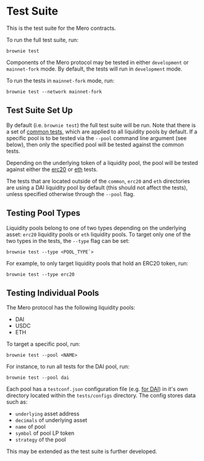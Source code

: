 # Test Suite

This is the test suite for the Mero contracts.

To run the full test suite, run:

```
brownie test
```

Components of the Mero protocol may be tested in either `development` or `mainnet-fork` mode. By default, the tests will run in `development` mode.

To run the tests in `mainnet-fork` mode, run:

```
brownie test --network mainnet-fork
```

## Test Suite Set Up

By default (i.e. `brownie test`) the full test suite will be run. Note that there is a set of [common tests](tests/common), which are applied to all liquidity pools by default. If a specific pool is to be tested via the `--pool` command line argument (see below), then only the specified pool will be tested against the common tests.

Depending on the underlying token of a liquidity pool, the pool will be tested against either the [erc20](tests/erc20) or [eth](tests/eth) tests.

The tests that are located outside of the `common`, `erc20` and `eth` directories are using a DAI liquidity pool by default (this should not affect the tests), unless specified otherwise through the `--pool` flag.

## Testing Pool Types

Liquidity pools belong to one of two types depending on the underlying asset: `erc20` liquidity pools or `eth` liquidity pools. To target only one of the two types in the tests, the `--type` flag can be set:

```
brownie test --type <POOL_TYPE`>
```

For example, to only target liquidity pools that hold an ERC20 token, run:

```
brownie test --type erc20
```

## Testing Individual Pools

The Mero protocol has the following liquidity pools:

- DAI
- USDC
- ETH

To target a specific pool, run:

```
brownie test --pool <NAME>
```

For instance, to run all tests for the DAI pool, run:

```
brownie test --pool dai
```

Each pool has a `testconf.json` configuration file (e.g. [for DAI](configs/dai_pool/testconf.json)) in it's own directory located within the `tests/configs` directory. The config stores data such as:

- `underlying` asset address
- `decimals` of underlying asset
- `name` of pool
- `symbol` of pool LP token
- `strategy` of the pool

This may be extended as the test suite is further developed.
